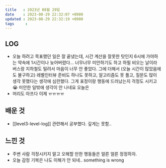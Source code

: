 ```yaml
---
title   : 2023년 08월 29일
date    : 2023-08-29 22:32:07 +0900
updated : 2023-08-29 22:32:19 +0900
tags     : 
---
```


## LOG

- 오늘 하려고 목표했던 일은 잘 끝냈는데, 시간 계산을 잘못한 탓인지 6시에 가야하는 약속에 1시간이나 늦어버렸다... 너무너무 미안하기도 하고 하필 비오는 날이라 버스랑 지하철도 밀려서 마음이 너무 안 좋았다. 그에 더해서 (오늘 시간이 많았음에도 불구하고) 레벨인터뷰 준비도 하나도 못하고, 알고리즘도 못 풀고, 질문도 많이 생각 못했다는 생각에 심란했다. 그게 표정이랑 행동에 드러났는지 걱정도 시키고 😭 미안한 일밖에 생각이 안 나네요 오늘은
- 머리도 아프다 이제 ㅠㅠㅠㅠ

## 배운 것

- [[level3-level-log]] 관련해서 공부했다. 깊게는 못함..

## 느낀 것

- 주변 사람 걱정시키지 말고 오해할 만한 행동들은 얼른 얼른 정정하자.
- 오늘 감정 기복은 나도 이해가 안 되네.. something is wrong
